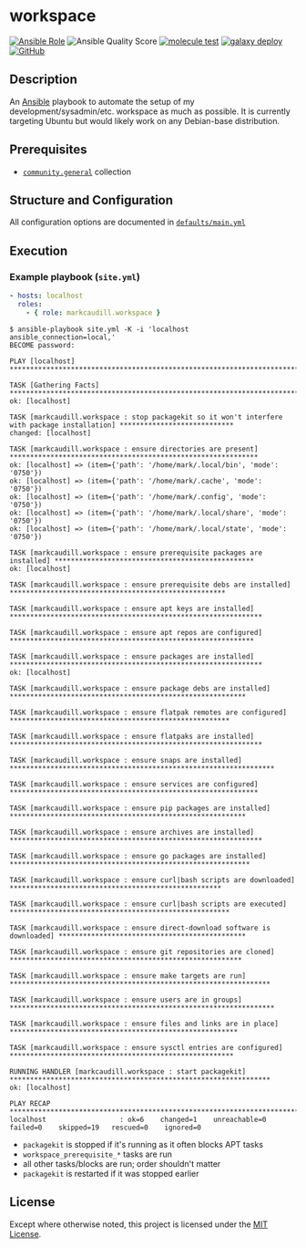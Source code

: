 # workspace

[![Ansible
Role](https://img.shields.io/ansible/role/59675)](https://galaxy.ansible.com/markcaudill/workspace)
![Ansible Quality Score](https://img.shields.io/ansible/quality/59675)
[![molecule test](https://github.com/markcaudill/workspace/actions/workflows/molecule-test.yml/badge.svg)](https://github.com/markcaudill/workspace/actions/workflows/molecule-test.yml)
[![galaxy deploy](https://github.com/markcaudill/workspace/actions/workflows/galaxy-deploy.yml/badge.svg)](https://github.com/markcaudill/workspace/actions/workflows/galaxy-deploy.yml)
[![GitHub](https://img.shields.io/github/license/markcaudill/workspace)](LICENSE)

## Description

An [Ansible](https://docs.ansible.com/ansible/latest/index.html) playbook to
automate the setup of my development/sysadmin/etc. workspace as much as
possible. It is currently targeting Ubuntu but would likely work on any
Debian-base distribution.

## Prerequisites

- [`community.general`](https://docs.ansible.com/ansible/latest/collections/community/general/index.html)
  collection

## Structure and Configuration

All configuration options are documented in
[`defaults/main.yml`](defaults/main.yml)

## Execution


### Example playbook (`site.yml`)

```yaml
- hosts: localhost
  roles:
    - { role: markcaudill.workspace }
```

```console
$ ansible-playbook site.yml -K -i 'localhost ansible_connection=local,'
BECOME password: 

PLAY [localhost] *************************************************************************************************

TASK [Gathering Facts] *******************************************************************************************
ok: [localhost]

TASK [markcaudill.workspace : stop packagekit so it won't interfere with package installation] ****************************
changed: [localhost]

TASK [markcaudill.workspace : ensure directories are present] *************************************************************
ok: [localhost] => (item={'path': '/home/mark/.local/bin', 'mode': '0750'})
ok: [localhost] => (item={'path': '/home/mark/.cache', 'mode': '0750'})
ok: [localhost] => (item={'path': '/home/mark/.config', 'mode': '0750'})
ok: [localhost] => (item={'path': '/home/mark/.local/share', 'mode': '0750'})
ok: [localhost] => (item={'path': '/home/mark/.local/state', 'mode': '0750'})

TASK [markcaudill.workspace : ensure prerequisite packages are installed] *************************************************
ok: [localhost]

TASK [markcaudill.workspace : ensure prerequisite debs are installed] *****************************************************

TASK [markcaudill.workspace : ensure apt keys are installed] **************************************************************

TASK [markcaudill.workspace : ensure apt repos are configured] ************************************************************

TASK [markcaudill.workspace : ensure packages are installed] **************************************************************
ok: [localhost]

TASK [markcaudill.workspace : ensure package debs are installed] **********************************************************

TASK [markcaudill.workspace : ensure flatpak remotes are configured] ******************************************************

TASK [markcaudill.workspace : ensure flatpaks are installed] **************************************************************

TASK [markcaudill.workspace : ensure snaps are installed] *****************************************************************

TASK [markcaudill.workspace : ensure services are configured] *************************************************************

TASK [markcaudill.workspace : ensure pip packages are installed] **********************************************************

TASK [markcaudill.workspace : ensure archives are installed] **************************************************************

TASK [markcaudill.workspace : ensure go packages are installed] ***********************************************************

TASK [markcaudill.workspace : ensure curl|bash scripts are downloaded] ****************************************************

TASK [markcaudill.workspace : ensure curl|bash scripts are executed] ******************************************************

TASK [markcaudill.workspace : ensure direct-download software is downloaded] **********************************************

TASK [markcaudill.workspace : ensure git repositories are cloned] *********************************************************

TASK [markcaudill.workspace : ensure make targets are run] ****************************************************************

TASK [markcaudill.workspace : ensure users are in groups] *****************************************************************

TASK [markcaudill.workspace : ensure files and links are in place] ********************************************************

TASK [markcaudill.workspace : ensure sysctl entries are configured] *******************************************************

RUNNING HANDLER [markcaudill.workspace : start packagekit] ****************************************************************
ok: [localhost]

PLAY RECAP *******************************************************************************************************
localhost                  : ok=6    changed=1    unreachable=0    failed=0    skipped=19   rescued=0    ignored=0
```

- `packagekit` is stopped if it's running as it often blocks APT tasks
- `workspace_prerequisite_*` tasks are run
- all other tasks/blocks are run; order shouldn't matter
- `packagekit` is restarted if it was stopped earlier

## License

Except where otherwise noted, this project is licensed under the [MIT
License](LICENSE).
